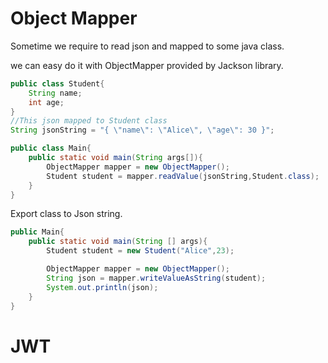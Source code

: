 # Object Mapper

Sometime we require to read json and mapped to some java class.

we can easy do it with ObjectMapper provided by Jackson library.

```Java
public class Student{
	String name;
	int age;
}
//This json mapped to Student class
String jsonString = "{ \"name\": \"Alice\", \"age\": 30 }";

public class Main{
	public static void main(String args[]){
		ObjectMapper mapper = new ObjectMapper();
		Student student = mapper.readValue(jsonString,Student.class);
	}
}
```

Export class to Json string.
```Java
public Main{
	public static void main(String [] args){
		Student student = new Student("Alice",23);

		ObjectMapper mapper = new ObjectMapper();
		String json = mapper.writeValueAsString(student);
		System.out.println(json);
	}
}
```

# JWT

